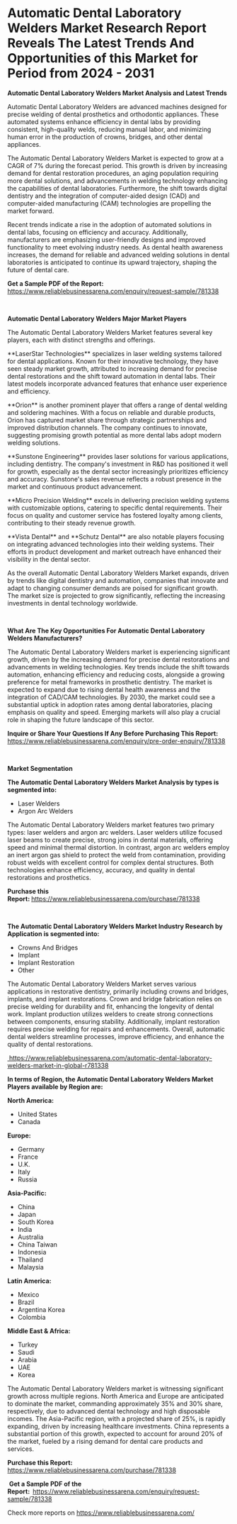 <p><h1>Automatic Dental Laboratory Welders Market Research Report Reveals The Latest Trends And Opportunities of this Market for Period from 2024 - 2031</h1></p><p><strong>Automatic Dental Laboratory Welders Market Analysis and Latest Trends</strong></p>
<p><p>Automatic Dental Laboratory Welders are advanced machines designed for precise welding of dental prosthetics and orthodontic appliances. These automated systems enhance efficiency in dental labs by providing consistent, high-quality welds, reducing manual labor, and minimizing human error in the production of crowns, bridges, and other dental appliances.</p><p>The Automatic Dental Laboratory Welders Market is expected to grow at a CAGR of 7% during the forecast period. This growth is driven by increasing demand for dental restoration procedures, an aging population requiring more dental solutions, and advancements in welding technology enhancing the capabilities of dental laboratories. Furthermore, the shift towards digital dentistry and the integration of computer-aided design (CAD) and computer-aided manufacturing (CAM) technologies are propelling the market forward.</p><p>Recent trends indicate a rise in the adoption of automated solutions in dental labs, focusing on efficiency and accuracy. Additionally, manufacturers are emphasizing user-friendly designs and improved functionality to meet evolving industry needs. As dental health awareness increases, the demand for reliable and advanced welding solutions in dental laboratories is anticipated to continue its upward trajectory, shaping the future of dental care.</p></p>
<p><strong>Get a Sample PDF of the Report:&nbsp;</strong> <a href="https://www.reliablebusinessarena.com/enquiry/request-sample/781338?utm_campaign=1143&utm_medium=2&utm_source=Github&utm_content=ia&utm_term=30122024&utm_id=automatic-dental-laboratory-welders">https://www.reliablebusinessarena.com/enquiry/request-sample/781338</a></p>
<p>&nbsp;</p>
<p><strong>Automatic Dental Laboratory Welders Major Market Players</strong></p>
<p><p>The Automatic Dental Laboratory Welders Market features several key players, each with distinct strengths and offerings. </p><p>**LaserStar Technologies** specializes in laser welding systems tailored for dental applications. Known for their innovative technology, they have seen steady market growth, attributed to increasing demand for precise dental restorations and the shift toward automation in dental labs. Their latest models incorporate advanced features that enhance user experience and efficiency.</p><p>**Orion** is another prominent player that offers a range of dental welding and soldering machines. With a focus on reliable and durable products, Orion has captured market share through strategic partnerships and improved distribution channels. The company continues to innovate, suggesting promising growth potential as more dental labs adopt modern welding solutions.</p><p>**Sunstone Engineering** provides laser solutions for various applications, including dentistry. The company's investment in R&D has positioned it well for growth, especially as the dental sector increasingly prioritizes efficiency and accuracy. Sunstone's sales revenue reflects a robust presence in the market and continuous product advancement.</p><p>**Micro Precision Welding** excels in delivering precision welding systems with customizable options, catering to specific dental requirements. Their focus on quality and customer service has fostered loyalty among clients, contributing to their steady revenue growth.</p><p>**Vista Dental** and **Schutz Dental** are also notable players focusing on integrating advanced technologies into their welding systems. Their efforts in product development and market outreach have enhanced their visibility in the dental sector.</p><p>As the overall Automatic Dental Laboratory Welders Market expands, driven by trends like digital dentistry and automation, companies that innovate and adapt to changing consumer demands are poised for significant growth. The market size is projected to grow significantly, reflecting the increasing investments in dental technology worldwide.</p></p>
<p>&nbsp;</p>
<p><strong>What Are The Key Opportunities For Automatic Dental Laboratory Welders Manufacturers?</strong></p>
<p><p>The Automatic Dental Laboratory Welders market is experiencing significant growth, driven by the increasing demand for precise dental restorations and advancements in welding technologies. Key trends include the shift towards automation, enhancing efficiency and reducing costs, alongside a growing preference for metal frameworks in prosthetic dentistry. The market is expected to expand due to rising dental health awareness and the integration of CAD/CAM technologies. By 2030, the market could see a substantial uptick in adoption rates among dental laboratories, placing emphasis on quality and speed. Emerging markets will also play a crucial role in shaping the future landscape of this sector.</p></p>
<p><strong>Inquire or Share Your Questions If Any Before Purchasing This Report:</strong> <a href="https://www.reliablebusinessarena.com/enquiry/pre-order-enquiry/781338?utm_campaign=1143&utm_medium=2&utm_source=Github&utm_content=ia&utm_term=30122024&utm_id=automatic-dental-laboratory-welders">https://www.reliablebusinessarena.com/enquiry/pre-order-enquiry/781338</a></p>
<p>&nbsp;</p>
<p><strong>Market Segmentation</strong></p>
<p><strong>The Automatic Dental Laboratory Welders Market Analysis by types is segmented into:</strong></p>
<p><ul><li>Laser Welders</li><li>Argon Arc Welders</li></ul></p>
<p><p>The Automatic Dental Laboratory Welders market features two primary types: laser welders and argon arc welders. Laser welders utilize focused laser beams to create precise, strong joins in dental materials, offering speed and minimal thermal distortion. In contrast, argon arc welders employ an inert argon gas shield to protect the weld from contamination, providing robust welds with excellent control for complex dental structures. Both technologies enhance efficiency, accuracy, and quality in dental restorations and prosthetics.</p></p>
<p><strong>Purchase this Report:&nbsp;</strong><a href="https://www.reliablebusinessarena.com/purchase/781338?utm_campaign=1143&utm_medium=2&utm_source=Github&utm_content=ia&utm_term=30122024&utm_id=automatic-dental-laboratory-welders">https://www.reliablebusinessarena.com/purchase/781338</a></p>
<p>&nbsp;</p>
<p><strong>The Automatic Dental Laboratory Welders Market Industry Research by Application is segmented into:</strong></p>
<p><ul><li>Crowns And Bridges</li><li>Implant</li><li>Implant Restoration</li><li>Other</li></ul></p>
<p><p>The Automatic Dental Laboratory Welders Market serves various applications in restorative dentistry, primarily including crowns and bridges, implants, and implant restorations. Crown and bridge fabrication relies on precise welding for durability and fit, enhancing the longevity of dental work. Implant production utilizes welders to create strong connections between components, ensuring stability. Additionally, implant restoration requires precise welding for repairs and enhancements. Overall, automatic dental welders streamline processes, improve efficiency, and enhance the quality of dental restorations.</p></p>
<p><a href="https://www.reliablebusinessarena.com/automatic-dental-laboratory-welders-market-in-global-r781338?utm_campaign=1143&utm_medium=2&utm_source=Github&utm_content=ia&utm_term=30122024&utm_id=automatic-dental-laboratory-welders">&nbsp;https://www.reliablebusinessarena.com/automatic-dental-laboratory-welders-market-in-global-r781338</a></p>
<p><strong>In terms of Region, the Automatic Dental Laboratory Welders Market Players available by Region are:</strong></p>
<p>
    <p> <strong> North America: </strong>
        <ul>
            <li>United States</li>
            <li>Canada</li>
        </ul>
        </p> 
    <p> <strong> Europe: </strong>
        <ul>
            <li>Germany</li>
            <li>France</li>
            <li>U.K.</li>
            <li>Italy</li>
            <li>Russia</li>
        </ul>
        </p> 
    <p> <strong> Asia-Pacific: </strong>
        <ul>
            <li>China</li>
            <li>Japan</li>
            <li>South Korea</li>
            <li>India</li>
            <li>Australia</li>
            <li>China Taiwan</li>
            <li>Indonesia</li>
            <li>Thailand</li>
            <li>Malaysia</li>
        </ul>
        </p> 
    <p> <strong> Latin America: </strong>
        <ul>
            <li>Mexico</li>
            <li>Brazil</li>
            <li>Argentina Korea</li>
            <li>Colombia</li>
        </ul>
        </p> 
    <p> <strong> Middle East & Africa: </strong>
        <ul>
            <li>Turkey</li>
            <li>Saudi</li>
            <li>Arabia</li>
            <li>UAE</li>
            <li>Korea</li>
        </ul>
    </p>
    </p>
<p><p>The Automatic Dental Laboratory Welders market is witnessing significant growth across multiple regions. North America and Europe are anticipated to dominate the market, commanding approximately 35% and 30% share, respectively, due to advanced dental technology and high disposable incomes. The Asia-Pacific region, with a projected share of 25%, is rapidly expanding, driven by increasing healthcare investments. China represents a substantial portion of this growth, expected to account for around 20% of the market, fueled by a rising demand for dental care products and services.</p></p>
<p><strong>Purchase this Report: </strong><a href="https://www.reliablebusinessarena.com/purchase/781338?utm_campaign=1143&utm_medium=2&utm_source=Github&utm_content=ia&utm_term=30122024&utm_id=automatic-dental-laboratory-welders">https://www.reliablebusinessarena.com/purchase/781338</a></p>
<p>&nbsp;<strong>Get a Sample PDF of the Report:&nbsp;&nbsp;</strong><a href="https://www.reliablebusinessarena.com/enquiry/request-sample/781338?utm_campaign=1143&utm_medium=2&utm_source=Github&utm_content=ia&utm_term=30122024&utm_id=automatic-dental-laboratory-welders">https://www.reliablebusinessarena.com/enquiry/request-sample/781338</a></p>
<p><strong></strong></p>
<p>Check more reports on <a href="https://www.reliablebusinessarena.com/?utm_campaign=1143&utm_medium=2&utm_source=Github&utm_content=ia&utm_term=30122024&utm_id=automatic-dental-laboratory-welders">https://www.reliablebusinessarena.com/</a></p>